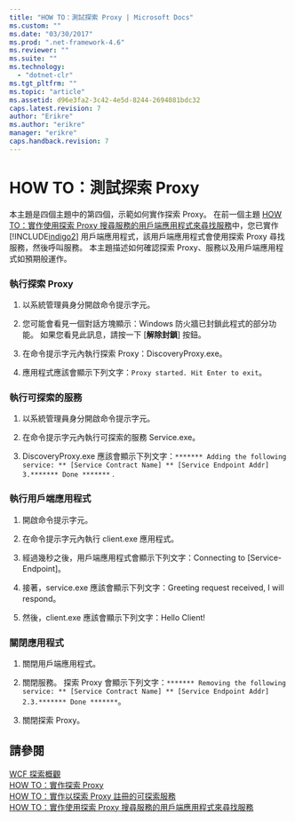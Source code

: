 ```yaml
---
title: "HOW TO：測試探索 Proxy | Microsoft Docs"
ms.custom: ""
ms.date: "03/30/2017"
ms.prod: ".net-framework-4.6"
ms.reviewer: ""
ms.suite: ""
ms.technology: 
  - "dotnet-clr"
ms.tgt_pltfrm: ""
ms.topic: "article"
ms.assetid: d96e3fa2-3c42-4e5d-8244-2694081bdc32
caps.latest.revision: 7
author: "Erikre"
ms.author: "erikre"
manager: "erikre"
caps.handback.revision: 7
---
```

# HOW TO：測試探索 Proxy
本主題是四個主題中的第四個，示範如何實作探索 Proxy。  在前一個主題 [HOW TO：實作使用探索 Proxy 搜尋服務的用戶端應用程式來尋找服務](../../../../docs/framework/wcf/feature-details/client-app-discovery-proxy-to-find-a-service.md)中，您已實作 [!INCLUDE[indigo2](../../../../includes/indigo2-md.md)] 用戶端應用程式，該用戶端應用程式會使用探索 Proxy 尋找服務，然後呼叫服務。  本主題描述如何確認探索 Proxy、服務以及用戶端應用程式如預期般運作。  
  
### 執行探索 Proxy  
  
1.  以系統管理員身分開啟命令提示字元。  
  
2.  您可能會看見一個對話方塊顯示：Windows 防火牆已封鎖此程式的部分功能。  如果您看見此訊息，請按一下 \[**解除封鎖**\] 按鈕。  
  
3.  在命令提示字元內執行探索 Proxy：DiscoveryProxy.exe。  
  
4.  應用程式應該會顯示下列文字：`Proxy started. Hit Enter to exit`。  
  
### 執行可探索的服務  
  
1.  以系統管理員身分開啟命令提示字元。  
  
2.  在命令提示字元內執行可探索的服務 Service.exe。  
  
3.  DiscoveryProxy.exe 應該會顯示下列文字：`******* Adding the following service: ** [Service Contract Name] ** [Service Endpoint Addr] 3.******* Done *******` .  
  
### 執行用戶端應用程式  
  
1.  開啟命令提示字元。  
  
2.  在命令提示字元內執行 client.exe 應用程式。  
  
3.  經過幾秒之後，用戶端應用程式會顯示下列文字：Connecting to \[Service\-Endpoint\]。  
  
4.  接著，service.exe 應該會顯示下列文字：Greeting request received, I will respond。  
  
5.  然後，client.exe 應該會顯示下列文字：Hello Client\!  
  
### 關閉應用程式  
  
1.  關閉用戶端應用程式。  
  
2.  關閉服務。  探索 Proxy 會顯示下列文字：`******* Removing the following service: ** [Service Contract Name] ** [Service Endpoint Addr] 2.3.******* Done *******`。  
  
3.  關閉探索 Proxy。  
  
## 請參閱  
 [WCF 探索概觀](../../../../docs/framework/wcf/feature-details/wcf-discovery-overview.md)   
 [HOW TO：實作探索 Proxy](../../../../docs/framework/wcf/feature-details/how-to-implement-a-discovery-proxy.md)   
 [HOW TO：實作以探索 Proxy 註冊的可探索服務](../../../../docs/framework/wcf/feature-details/discoverable-service-that-registers-with-the-discovery-proxy.md)   
 [HOW TO：實作使用探索 Proxy 搜尋服務的用戶端應用程式來尋找服務](../../../../docs/framework/wcf/feature-details/client-app-discovery-proxy-to-find-a-service.md)